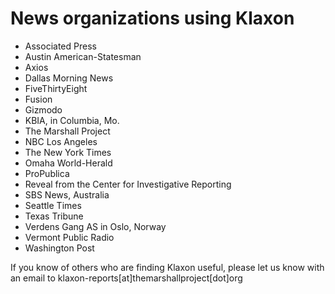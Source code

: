 # News organizations using Klaxon

* Associated Press
* Austin American-Statesman
* Axios
* Dallas Morning News
* FiveThirtyEight
* Fusion
* Gizmodo
* KBIA, in Columbia, Mo.
* The Marshall Project
* NBC Los Angeles
* The New York Times
* Omaha World-Herald
* ProPublica
* Reveal from the Center for Investigative Reporting
* SBS News, Australia
* Seattle Times
* Texas Tribune
* Verdens Gang AS in Oslo, Norway
* Vermont Public Radio
* Washington Post

If you know of others who are finding Klaxon useful, please let us know with an email to klaxon-reports[at]themarshallproject[dot]org
